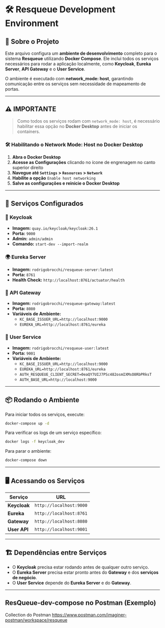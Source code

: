 # 🛠️ Resqueue Development Environment

## 📖 Sobre o Projeto

Este arquivo configura um **ambiente de desenvolvimento** completo para o sistema **Resqueue** utilizando **Docker Compose**. Ele inclui todos os serviços necessários para rodar a aplicação localmente, como **Keycloak**, **Eureka Server**, **API Gateway** e o **User Service**.

O ambiente é executado com **network_mode: host**, garantindo comunicação entre os serviços sem necessidade de mapeamento de portas.

---

## ⚠️ **IMPORTANTE**

> Como todos os serviços rodam com `network_mode: host`, é necessário habilitar essa opção no **Docker Desktop** antes de iniciar os containers.

### 🛠️ **Habilitando o Network Mode: Host no Docker Desktop**

1. **Abra o Docker Desktop**
2. **Acesse as Configurações** clicando no ícone de engrenagem no canto superior direito
3. **Navegue até `Settings` > `Resources` > `Network`**
4. **Habilite a opção** `Enable host networking`
5. **Salve as configurações e reinicie o Docker Desktop**

---

## 🚀 **Serviços Configurados**

### 🏢 **Keycloak**

- **Imagem:** `quay.io/keycloak/keycloak:26.1`
- **Porta:** `9000`
- **Admin:** `admin/admin`
- **Comando:** `start-dev --import-realm`

### 🌍 **Eureka Server**

- **Imagem:** `rodrigobrocchi/resqueue-server:latest`
- **Porta:** `8761`
- **Health Check:** `http://localhost:8761/actuator/health`

### 🔀 **API Gateway**

- **Imagem:** `rodrigobrocchi/resqueue-gateway:latest`
- **Porta:** `8080`
- **Variáveis de Ambiente:**
  - `KC_BASE_ISSUER_URL=http://localhost:9000`
  - `EUREKA_URL=http://localhost:8761/eureka`

### 👤 **User Service**

- **Imagem:** `rodrigobrocchi/resqueue-user:latest`
- **Porta:** `9001`
- **Variáveis de Ambiente:**
  - `KC_BASE_ISSUER_URL=http://localhost:9000`
  - `EUREKA_URL=http://localhost:8761/eureka`
  - `AUTH_RESQUEUE_CLIENT_SECRET=0eaQY7UIJ7PSc482osmIXMsO8RbPRksT`
  - `AUTH_BASE_URL=http://localhost:9000`

---

## 📦 **Rodando o Ambiente**

Para iniciar todos os serviços, execute:

```sh
docker-compose up -d
```

Para verificar os logs de um serviço específico:

```sh
docker logs -f keycloak_dev
```

Para parar o ambiente:

```sh
docker-compose down
```

---

## 🖥️ **Acessando os Serviços**

| Serviço      | URL                     |
| ------------ | ----------------------- |
| **Keycloak** | `http://localhost:9000` |
| **Eureka**   | `http://localhost:8761` |
| **Gateway**  | `http://localhost:8080` |
| **User API** | `http://localhost:9001` |

---

## 🏗️ **Dependências entre Serviços**

- O **Keycloak** precisa estar rodando antes de qualquer outro serviço.
- O **Eureka Server** precisa estar pronto antes do **Gateway** e dos **serviços de negócio**.
- O **User Service** depende do **Eureka Server** e do **Gateway**.

---

## ResQueue-dev-compose no Postman (Exemplo)

Collection do Postman https://www.postman.com/imaginer-postman/workspace/resqueue

